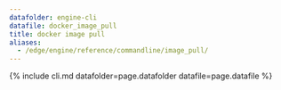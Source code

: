 ```yaml
---
datafolder: engine-cli
datafile: docker_image_pull
title: docker image pull
aliases:
  - /edge/engine/reference/commandline/image_pull/
---
```

<!--
This page is automatically generated from Docker's source code. If you want to
suggest a change to the text that appears here, open a ticket or pull request
in the source repository on GitHub:

https://github.com/docker/cli
-->

{% include cli.md datafolder=page.datafolder datafile=page.datafile %}
